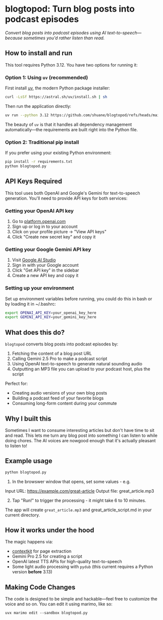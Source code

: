 # blogtopod: Turn blog posts into podcast episodes

*Convert blog posts into podcast episodes using AI text-to-speech—because sometimes you'd rather listen than read.*

## How to install and run

This tool requires Python 3.12. You have two options for running it:

### Option 1: Using `uv` (recommended)

First install [uv](https://github.com/astral-sh/uv), the modern Python package installer:

```bash
curl -LsSf https://astral.sh/uv/install.sh | sh
```

Then run the application directly:

```bash
uv run --python 3.12 https://github.com/shuane/blogtopod/refs/heads/main/blogtopod.py
```

The beauty of `uv` is that it handles all dependency management automatically—the requirements are built right into the Python file.

### Option 2: Traditional pip install

If you prefer using your existing Python environment:

```bash
pip install -r requirements.txt
python blogtopod.py
```

## API Keys Required

This tool uses both OpenAI and Google's Gemini for text-to-speech generation. You'll need to provide API keys for both services:

### Getting your OpenAI API key

1. Go to [platform.openai.com](https://platform.openai.com/)
2. Sign up or log in to your account
3. Click on your profile picture → "View API keys"
4. Click "Create new secret key" and copy it

### Getting your Google Gemini API key

1. Visit [Google AI Studio](https://aistudio.google.com/)
2. Sign in with your Google account
3. Click "Get API key" in the sidebar
4. Create a new API key and copy it

### Setting up your environment

Set up environment variables before running, you could do this in bash or by loading it in ~/.bashrc:

```bash
export OPENAI_API_KEY=your_openai_key_here
export GEMINI_API_KEY=your_gemini_key_here
```

## What does this do?

`blogtopod` converts blog posts into podcast episodes by:

1. Fetching the content of a blog post URL
2. Calling Gemini 2.5 Pro to make a podcast script
3. Using OpenAI text-to-speech to generate natural sounding audio
4. Outputting an MP3 file you can upload to your podcast host, plus the script

Perfect for:
- Creating audio versions of your own blog posts
- Building a podcast feed of your favorite blogs
- Consuming long-form content during your commute

## Why I built this

Sometimes I want to consume interesting articles but don't have time to sit and read. This lets me turn any blog post into something I can listen to while doing chores. The AI voices are nowgood enough that it's actually pleasant to listen to!

## Example usage

```bash
python blogtopod.py 
```

1. In the browswer window that opens, set some values - e.g.

Input URL:  https://example.com/great-article
Output file: great_article.mp3

2. Tap "Run!" to trigger the processing - it might take 6 to 10 minutes.

The app will create `great_article.mp3` and great_article_script.md in your current directory.

## How it works under the hood

The magic happens via:
- [contextkit](https://github.com/AnswerDotAI/contextkit) for page extraction
- Gemini Pro 2.5 for creating a script
- OpenAI latest TTS APIs for high-quality text-to-speech
- Some light audio processing with `pydub` (this current requires a Python version **before** 3.13)

## Making Code Changes

The code is designed to be simple and hackable—feel free to customize the voice and so on. You can edit it using marimo, like so:

`uvx marimo edit --sandbox blogtopod.py`

